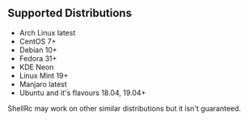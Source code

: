 ## Supported Distributions
- Arch Linux latest
- CentOS 7+
- Debian 10+
- Fedora 31+
- KDE Neon
- Linux Mint 19+
- Manjaro latest
- Ubuntu and it's flavours 18.04, 19.04+

ShellRc may work on other similar distributions but it isn't guaranteed.
